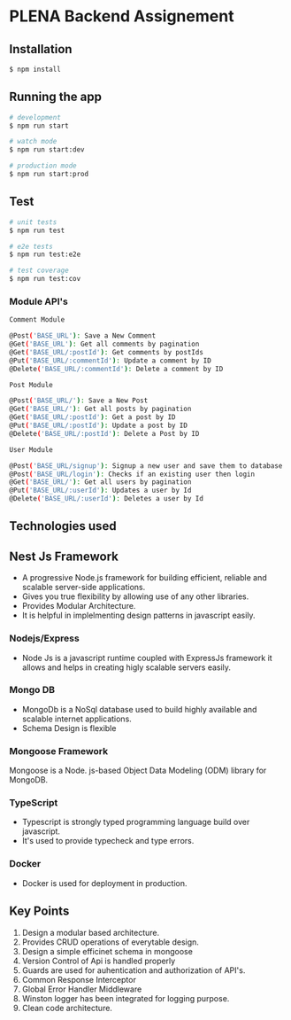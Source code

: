 # PLENA Backend Assignement

## Installation

```bash
$ npm install
```

## Running the app

```bash
# development
$ npm run start

# watch mode
$ npm run start:dev

# production mode
$ npm run start:prod
```

## Test

```bash
# unit tests
$ npm run test

# e2e tests
$ npm run test:e2e

# test coverage
$ npm run test:cov
```

### Module API's

```bash
Comment Module

@Post('BASE_URL'): Save a New Comment
@Get('BASE_URL'): Get all comments by pagination
@Get('BASE_URL/:postId'): Get comments by postIds
@Put('BASE_URL/:commentId'): Update a comment by ID
@Delete('BASE_URL/:commentId'): Delete a comment by ID
```

```bash
Post Module

@Post('BASE_URL/'): Save a New Post
@Get('BASE_URL/'): Get all posts by pagination
@Get('BASE_URL/:postId'): Get a post by ID
@Put('BASE_URL/:postId'): Update a post by ID
@Delete('BASE_URL/:postId'): Delete a Post by ID
```

```bash
User Module

@Post('BASE_URL/signup'): Signup a new user and save them to database
@Post('BASE_URL/login'): Checks if an existing user then login
@Get('BASE_URL/'): Get all users by pagination
@Put('BASE_URL/:userId'): Updates a user by Id
@Delete('BASE_URL/:userId'): Deletes a user by Id

```

## Technologies used

## Nest Js Framework

- A progressive Node.js framework for building efficient, reliable and scalable server-side applications.
- Gives you true flexibility by allowing use of any other libraries.
- Provides Modular Architecture.
- It is helpful in implelmenting design patterns in javascript easily.

### Nodejs/Express

- Node Js is a javascript runtime coupled with ExpressJs framework it allows and helps in creating higly scalable servers easily.

### Mongo DB

- MongoDb is a NoSql database used to build highly available and scalable internet applications.
- Schema Design is flexible

### Mongoose Framework

Mongoose is a Node. js-based Object Data Modeling (ODM) library for MongoDB.

### TypeScript

- Typescript is strongly typed programming language build over javascript.
- It's used to provide typecheck and type errors.

### Docker

- Docker is used for deployment in production.

## Key Points

1. Design a modular based architecture.
2. Provides CRUD operations of everytable design.
3. Design a simple efficinet schema in mongoose
4. Version Control of Api is handled properly
5. Guards are used for auhentication and authorization of API's.
6. Common Response Interceptor
7. Global Error Handler Middleware
8. Winston logger has been integrated for logging purpose.
9. Clean code architecture.

```

```
